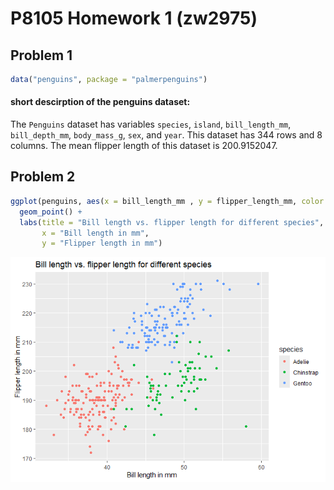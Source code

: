 P8105 Homework 1 (zw2975)
================

## Problem 1

``` r
data("penguins", package = "palmerpenguins")
```

#### short descirption of the penguins dataset:

The `Penguins` dataset has variables `species`, `island`,
`bill_length_mm`, `bill_depth_mm`, `body_mass_g`, `sex`, and `year`.
This dataset has 344 rows and 8 columns. The mean flipper length of this
dataset is 200.9152047.

## Problem 2

``` r
ggplot(penguins, aes(x = bill_length_mm , y = flipper_length_mm, color = species)) +
  geom_point() + 
  labs(title = "Bill length vs. flipper length for different species", 
       x = "Bill length in mm",
       y = "Flipper length in mm")
```

![](p8105_hw1_zw2975_files/figure-gfm/making%20scatterplot-1.png)<!-- -->
